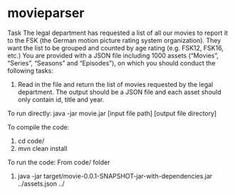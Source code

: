 # movieparser

Task
The legal department has requested a list of all our movies to report it to the FSK (the German motion picture rating system organization). They want the list to be grouped and counted by age rating (e.g. FSK12, FSK16, etc.)
You are provided with a JSON file including 1000 assets (“Movies”, “Series”, “Seasons” and “Episodes”), on which you should conduct the following tasks:
1. Read in the file and return the list of movies requested by the legal department. The output should be a JSON file and each asset should only contain id, title and year.

To run directly:
java -jar movie.jar [input file path] [output file directory]

To compile the code:

1. cd code/
2. mvn clean install

To run the code:
From code/ folder
1. java -jar target/movie-0.0.1-SNAPSHOT-jar-with-dependencies.jar ../assets.json ../
